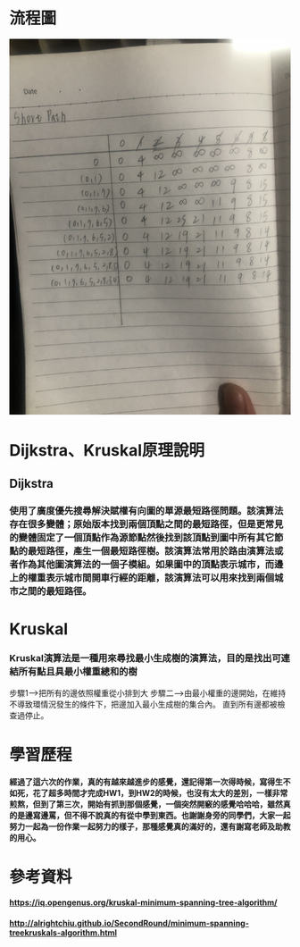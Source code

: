 # 流程圖
![](/image/S__82919656.jpg)
# Dijkstra、Kruskal原理說明
## Dijkstra
### 使用了廣度優先搜尋解決賦權有向圖的單源最短路徑問題。該演算法存在很多變體；原始版本找到兩個頂點之間的最短路徑，但是更常見的變體固定了一個頂點作為源節點然後找到該頂點到圖中所有其它節點的最短路徑，產生一個最短路徑樹。該演算法常用於路由演算法或者作為其他圖演算法的一個子模組。如果圖中的頂點表示城市，而邊上的權重表示城市間開車行經的距離，該演算法可以用來找到兩個城市之間的最短路徑。

# Kruskal
### Kruskal演算法是一種用來尋找最小生成樹的演算法，目的是找出可連結所有點且具最小權重總和的樹
步驟1–>把所有的邊依照權重從小排到大
步驟二–>由最小權重的邊開始，在維持不導致環情況發生的條件下，把邊加入最小生成樹的集合內。
直到所有邊都被檢查過停止。

# 學習歷程
#### 經過了這六次的作業，真的有越來越進步的感覺，還記得第一次得時候，寫得生不如死，花了超多時間才完成HW1，到HW2的時候，也沒有太大的差別，一樣非常煎熬，但到了第三次，開始有抓到那個感覺，一個突然開竅的感覺哈哈哈，雖然真的是邊寫邊罵，但不得不說真的有從中學到東西。也謝謝身旁的同學們，大家一起努力一起為一份作業一起努力的樣子，那種感覺真的滿好的，還有謝寫老師及助教的用心。
# 參考資料
#### https://iq.opengenus.org/kruskal-minimum-spanning-tree-algorithm/
#### http://alrightchiu.github.io/SecondRound/minimum-spanning-treekruskals-algorithm.html

